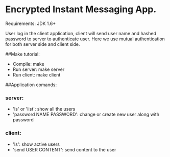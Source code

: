 Encrypted Instant Messaging App. 
======================================
Requirements: JDK 1.6+

User log in the client application, client will send user name and hashed password to server to authenticate user. Here we use mutual authentication for both server side and client side. 

##Make tutorial:
  * Compile:     make
  * Run server:  make server
  * Run client:  make client

##Application comands:
### server:
  * 'ls' or 'list': show all the users
  *  'password NAME PASSWORD': change or create new user along with password
### client:
  * 'ls': show active users
  * 'send USER CONTENT': send content to the user


